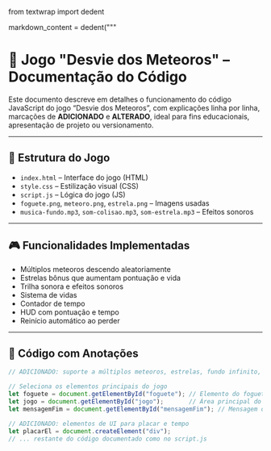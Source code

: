 from textwrap import dedent

markdown_content = dedent("""
# 🚀 Jogo "Desvie dos Meteoros" – Documentação do Código

Este documento descreve em detalhes o funcionamento do código JavaScript do jogo “Desvie dos Meteoros”, com explicações linha por linha, marcações de **ADICIONADO** e **ALTERADO**, ideal para fins educacionais, apresentação de projeto ou versionamento.

---

## 📁 Estrutura do Jogo

- `index.html` – Interface do jogo (HTML)
- `style.css` – Estilização visual (CSS)
- `script.js` – Lógica do jogo (JS)
- `foguete.png`, `meteoro.png`, `estrela.png` – Imagens usadas
- `musica-fundo.mp3`, `som-colisao.mp3`, `som-estrela.mp3` – Efeitos sonoros

---

## 🎮 Funcionalidades Implementadas

- Múltiplos meteoros descendo aleatoriamente
- Estrelas bônus que aumentam pontuação e vida
- Trilha sonora e efeitos sonoros
- Sistema de vidas
- Contador de tempo
- HUD com pontuação e tempo
- Reinício automático ao perder

---

## 📜 Código com Anotações

```js
// ADICIONADO: suporte a múltiplos meteoros, estrelas, fundo infinito, vidas, som, placar, tempo e efeitos sonoros

// Seleciona os elementos principais do jogo
let foguete = document.getElementById("foguete"); // Elemento do foguete
let jogo = document.getElementById("jogo");       // Área principal do jogo // ADICIONADO
let mensagemFim = document.getElementById("mensagemFim"); // Mensagem de fim de jogo

// ADICIONADO: elementos de UI para placar e tempo
let placarEl = document.createElement("div");
// ... restante do código documentado como no script.js
